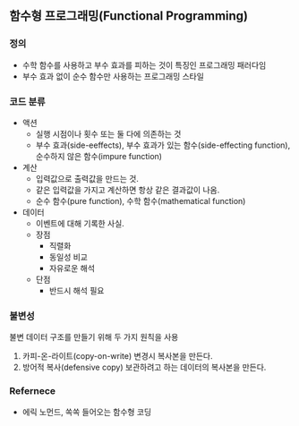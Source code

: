 ## 함수형 프로그래밍(Functional Programming)

### 정의
- 수학 함수를 사용하고 부수 효과를 피하는 것이 특징인 프로그래밍 패러다임
- 부수 효과 없이 순수 함수만 사용하는 프로그래밍 스타일

### 코드 분류
- 액션
    - 실행 시점이나 횟수 또는 둘 다에 의존하는 것
    - 부수 효과(side-eeffects), 부수 효과가 있는 함수(side-effecting function), 순수하지 않은 함수(impure function)
- 계산
    - 입력값으로 출력값을 만드는 것.
    - 같은 입력값을 가지고 계산하면 항상 같은 결과값이 나옴.
    - 순수 함수(pure function), 수학 함수(mathematical function)
- 데이터
    - 이벤트에 대해 기록한 사실.
    - 장점
        - 직렬화
        - 동일성 비교
        - 자유로운 해석
    - 단점
        - 반드시 해석 필요

### 불변성
불변 데이터 구조를 만들기 위해 두 가지 원칙을 사용
1. 카피-온-라이트(copy-on-write)
    변경시 복사본을 만든다.
2. 방어적 복사(defensive copy)
    보관하려고 하는 데이터의 복사본을 만든다.

### Refernece
- 에릭 노먼드, 쏙쏙 들어오는 함수형 코딩